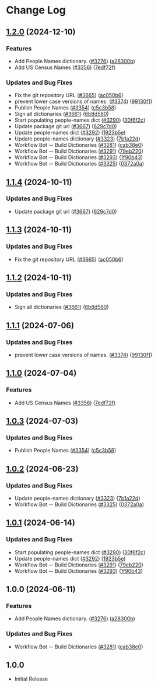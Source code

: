 # Change Log

## [1.2.0](https://github.com/SamErde/cspell-dicts/compare/@cspell/dict-people-names-v1.1.4...@cspell/dict-people-names@1.2.0) (2024-12-10)


### Features

* Add People Names dictionary. ([#3276](https://github.com/SamErde/cspell-dicts/issues/3276)) ([a28300b](https://github.com/SamErde/cspell-dicts/commit/a28300b046ce49e6fcca6a2292a7651f21795932))
* Add US Census Names ([#3356](https://github.com/SamErde/cspell-dicts/issues/3356)) ([7edf72f](https://github.com/SamErde/cspell-dicts/commit/7edf72fec32584c633d00aac985ebc572fb5a4d0))


### Updates and Bug Fixes

* Fix the git repository URL ([#3665](https://github.com/SamErde/cspell-dicts/issues/3665)) ([ac050b6](https://github.com/SamErde/cspell-dicts/commit/ac050b697d57820109995e92fac5ccc32ced1723))
* prevent lower case versions of names. ([#3374](https://github.com/SamErde/cspell-dicts/issues/3374)) ([99130f1](https://github.com/SamErde/cspell-dicts/commit/99130f1fec10222d03018d72cb4c63a95f28291f))
* Publish People Names ([#3354](https://github.com/SamErde/cspell-dicts/issues/3354)) ([c5c3b58](https://github.com/SamErde/cspell-dicts/commit/c5c3b58741cc1f7d94072cd13fa6a7c44af8a925))
* Sign all dictionaries ([#3661](https://github.com/SamErde/cspell-dicts/issues/3661)) ([6b8d560](https://github.com/SamErde/cspell-dicts/commit/6b8d560cf51a593458ce42bca415859f872cfc97))
* Start populating people-names dict ([#3290](https://github.com/SamErde/cspell-dicts/issues/3290)) ([30f6f2c](https://github.com/SamErde/cspell-dicts/commit/30f6f2cb8191ae3159189dbdcba237dd29f74cc7))
* Update package git url ([#3667](https://github.com/SamErde/cspell-dicts/issues/3667)) ([629c7d0](https://github.com/SamErde/cspell-dicts/commit/629c7d0a5e1bacad1d3874b1f8372edc3494ef97))
* Update people-names dict ([#3292](https://github.com/SamErde/cspell-dicts/issues/3292)) ([1923b5e](https://github.com/SamErde/cspell-dicts/commit/1923b5ed90299d3ca7e07eb94d9c77947d5fae72))
* Update people-names dictionary ([#3323](https://github.com/SamErde/cspell-dicts/issues/3323)) ([7b1a22d](https://github.com/SamErde/cspell-dicts/commit/7b1a22db8a5de997a7424aec4593d128916c04a0))
* Workflow Bot -- Build Dictionaries ([#3281](https://github.com/SamErde/cspell-dicts/issues/3281)) ([cab38e0](https://github.com/SamErde/cspell-dicts/commit/cab38e0f6f97abee48ce8c8934bb2b3154739aa2))
* Workflow Bot -- Build Dictionaries ([#3291](https://github.com/SamErde/cspell-dicts/issues/3291)) ([79eb220](https://github.com/SamErde/cspell-dicts/commit/79eb220d2f78f4649dfa332e819fa8790baecb99))
* Workflow Bot -- Build Dictionaries ([#3293](https://github.com/SamErde/cspell-dicts/issues/3293)) ([1f90b43](https://github.com/SamErde/cspell-dicts/commit/1f90b43513505f53946ee184c0a9408ce95b5c7c))
* Workflow Bot -- Build Dictionaries ([#3325](https://github.com/SamErde/cspell-dicts/issues/3325)) ([0372a0a](https://github.com/SamErde/cspell-dicts/commit/0372a0a15910742b5f3b0262bbe655b9884ee746))

## [1.1.4](https://github.com/streetsidesoftware/cspell-dicts/compare/@cspell/dict-people-names@1.1.3...@cspell/dict-people-names@1.1.4) (2024-10-11)


### Updates and Bug Fixes

* Update package git url ([#3667](https://github.com/streetsidesoftware/cspell-dicts/issues/3667)) ([629c7d0](https://github.com/streetsidesoftware/cspell-dicts/commit/629c7d0a5e1bacad1d3874b1f8372edc3494ef97))

## [1.1.3](https://github.com/streetsidesoftware/cspell-dicts/compare/@cspell/dict-people-names@1.1.2...@cspell/dict-people-names@1.1.3) (2024-10-11)


### Updates and Bug Fixes

* Fix the git repository URL ([#3665](https://github.com/streetsidesoftware/cspell-dicts/issues/3665)) ([ac050b6](https://github.com/streetsidesoftware/cspell-dicts/commit/ac050b697d57820109995e92fac5ccc32ced1723))

## [1.1.2](https://github.com/streetsidesoftware/cspell-dicts/compare/@cspell/dict-people-names@1.1.1...@cspell/dict-people-names@1.1.2) (2024-10-11)


### Updates and Bug Fixes

* Sign all dictionaries ([#3661](https://github.com/streetsidesoftware/cspell-dicts/issues/3661)) ([6b8d560](https://github.com/streetsidesoftware/cspell-dicts/commit/6b8d560cf51a593458ce42bca415859f872cfc97))

## [1.1.1](https://github.com/streetsidesoftware/cspell-dicts/compare/@cspell/dict-people-names@1.1.0...@cspell/dict-people-names@1.1.1) (2024-07-06)


### Updates and Bug Fixes

* prevent lower case versions of names. ([#3374](https://github.com/streetsidesoftware/cspell-dicts/issues/3374)) ([99130f1](https://github.com/streetsidesoftware/cspell-dicts/commit/99130f1fec10222d03018d72cb4c63a95f28291f))

## [1.1.0](https://github.com/streetsidesoftware/cspell-dicts/compare/@cspell/dict-people-names@1.0.3...@cspell/dict-people-names@1.1.0) (2024-07-04)


### Features

* Add US Census Names ([#3356](https://github.com/streetsidesoftware/cspell-dicts/issues/3356)) ([7edf72f](https://github.com/streetsidesoftware/cspell-dicts/commit/7edf72fec32584c633d00aac985ebc572fb5a4d0))

## [1.0.3](https://github.com/streetsidesoftware/cspell-dicts/compare/@cspell/dict-people-names@1.0.2...@cspell/dict-people-names@1.0.3) (2024-07-03)


### Updates and Bug Fixes

* Publish People Names ([#3354](https://github.com/streetsidesoftware/cspell-dicts/issues/3354)) ([c5c3b58](https://github.com/streetsidesoftware/cspell-dicts/commit/c5c3b58741cc1f7d94072cd13fa6a7c44af8a925))

## [1.0.2](https://github.com/streetsidesoftware/cspell-dicts/compare/@cspell/dict-people-names@1.0.1...@cspell/dict-people-names@1.0.2) (2024-06-23)


### Updates and Bug Fixes

* Update people-names dictionary ([#3323](https://github.com/streetsidesoftware/cspell-dicts/issues/3323)) ([7b1a22d](https://github.com/streetsidesoftware/cspell-dicts/commit/7b1a22db8a5de997a7424aec4593d128916c04a0))
* Workflow Bot -- Build Dictionaries ([#3325](https://github.com/streetsidesoftware/cspell-dicts/issues/3325)) ([0372a0a](https://github.com/streetsidesoftware/cspell-dicts/commit/0372a0a15910742b5f3b0262bbe655b9884ee746))

## [1.0.1](https://github.com/streetsidesoftware/cspell-dicts/compare/@cspell/dict-people-names@1.0.0...@cspell/dict-people-names@1.0.1) (2024-06-14)


### Updates and Bug Fixes

* Start populating people-names dict ([#3290](https://github.com/streetsidesoftware/cspell-dicts/issues/3290)) ([30f6f2c](https://github.com/streetsidesoftware/cspell-dicts/commit/30f6f2cb8191ae3159189dbdcba237dd29f74cc7))
* Update people-names dict ([#3292](https://github.com/streetsidesoftware/cspell-dicts/issues/3292)) ([1923b5e](https://github.com/streetsidesoftware/cspell-dicts/commit/1923b5ed90299d3ca7e07eb94d9c77947d5fae72))
* Workflow Bot -- Build Dictionaries ([#3291](https://github.com/streetsidesoftware/cspell-dicts/issues/3291)) ([79eb220](https://github.com/streetsidesoftware/cspell-dicts/commit/79eb220d2f78f4649dfa332e819fa8790baecb99))
* Workflow Bot -- Build Dictionaries ([#3293](https://github.com/streetsidesoftware/cspell-dicts/issues/3293)) ([1f90b43](https://github.com/streetsidesoftware/cspell-dicts/commit/1f90b43513505f53946ee184c0a9408ce95b5c7c))

## 1.0.0 (2024-06-11)


### Features

* Add People Names dictionary. ([#3276](https://github.com/streetsidesoftware/cspell-dicts/issues/3276)) ([a28300b](https://github.com/streetsidesoftware/cspell-dicts/commit/a28300b046ce49e6fcca6a2292a7651f21795932))


### Updates and Bug Fixes

* Workflow Bot -- Build Dictionaries ([#3281](https://github.com/streetsidesoftware/cspell-dicts/issues/3281)) ([cab38e0](https://github.com/streetsidesoftware/cspell-dicts/commit/cab38e0f6f97abee48ce8c8934bb2b3154739aa2))

## 1.0.0

- Initial Release
